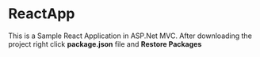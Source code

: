 # ReactApp

This is a Sample React Application in ASP.Net MVC. After downloading the project right click <strong>package.json</strong> file and <strong>Restore Packages</strong>
